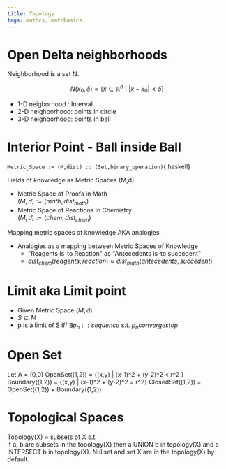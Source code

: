 ```yaml
---
title: Topology
tags: mathcs, mathbasics
---
```


# Open Delta neighborhoods

Neighborhood is a set N.

$$N(x_0,\delta) = \{x\in\mathbb{R}^n\ |\ \lvert x-x_0 \rvert < \delta \}$$

* 1-D neigborhood : Interval
* 2-D neighborhood: points in circle
* 3-D neighborhood: points in ball

# Interior Point - Ball inside Ball 




`Metric_Space := (M,dist) :: (Set,binary_operation)`{.haskell}


Fields of knowledge as Metric Spaces (M,d)

* Metric Space of Proofs in Math  
$(M,d) := (math,dist_{math})$
* Metric Space of Reactions in Chemistry  
$(M,d) := (chem,dist_{chem})$

Mapping metric spaces of knowledge AKA analogies  

* Analogies as a mapping between Metric Spaces of Knowledge
  * "Reagents is-to Reaction" as "Antecedents is-to succedent"
  * $dist_{chem}(reagents,reaction) \approx dist_{math}(antecedents,succedent)$

    

# Limit aka Limit point

* Given Metric Space $(M,d)$
* $S \subseteq M$
* p is a limit of S iff $\exists p_n :: sequence$ s.t. $p_n converges to p$


# Open Set

Let A = (0,0)
OpenSet((1,2)) = {(x,y) | (x-1)^2 + (y-2)^2 < r^2 }
Boundary((1,2)) = {(x,y) | (x-1)^2 + (y-2)^2 = r^2}
ClosedSet((1,2)) = OpenSet((1,2)) + Boundary((1,2))


# Topological Spaces

Topology(X) = subsets of X s.t.  
if a, b are subsets in the topology(X) then a UNION b in topology(X) and a INTERSECT b in topology(X).
Nullset and set X are in the topology(X) by default.
